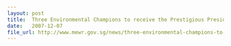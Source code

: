```yaml
---
layout: post
title:  Three Environmental Champions to receive the Prestigious President's Award for the Environment
date:   2007-12-07
file_url: http://www.mewr.gov.sg/news/three-environmental-champions-to-receive-the-prestigious-president-s-award-for-the-environment
---
```


